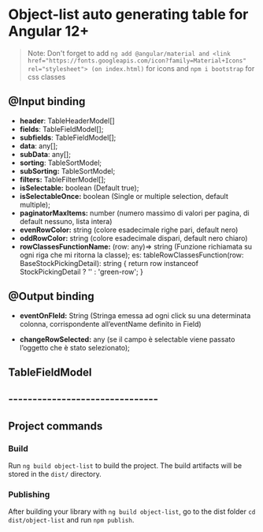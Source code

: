 # Object-list auto generating table for Angular 12+

> Note: Don't forget to add `ng add @angular/material and <link href="https://fonts.googleapis.com/icon?family=Material+Icons" rel="stylesheet"> (on index.html)` for icons and `npm i bootstrap` for css classes


## @Input binding
- **header**: TableHeaderModel[]
- **fields**: TableFieldModel[];
- **subfields**: TableFieldModel[];
- **data**: any[];
- **subData**: any[];
- **sorting**: TableSortModel;
- **subSorting:** TableSortModel;
- **filters:** TableFilterModel[];
- **isSelectable:** boolean (Default true);
- **isSelectableOnce:** boolean (Single or multiple selection, default multiple);
- **paginatorMaxItems:** number (numero massimo di valori per pagina, di default nessuno, lista intera)
- **evenRowColor:** string (colore esadecimale righe pari, default nero)
- **oddRowColor:** string (colore esadecimale dispari, default nero chiaro)
- **rowClassesFunctionName:** (row: any)=> string (Funzione richiamata su ogni riga che mi ritorna la classe);
  es: tableRowClassesFunction(row: BaseStockPickingDetail): string {
  return row instanceof StockPickingDetail ? '' : 'green-row';
  }

## @Output binding
- **eventOnFIeld:** String (Stringa emessa ad ogni click su una determinata colonna, corrispondente all’eventName definito in Field)

- **changeRowSelected:** any (se il campo è selectable viene passato l’oggetto che è stato selezionato);

## TableFieldModel

## -------------------------------

## Project commands

### Build

Run `ng build object-list` to build the project. The build artifacts will be stored in the `dist/` directory.

### Publishing

After building your library with `ng build object-list`, go to the dist folder `cd dist/object-list` and run `npm publish`.

